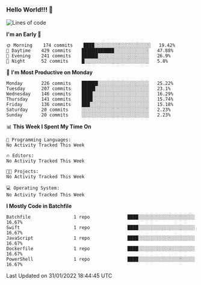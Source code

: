 ### Hello World!!! 👋

<!--
**kekotek/kekotek** is a ✨ _special_ ✨ repository because its `README.md` (this file) appears on your GitHub profile.

Here are some ideas to get you started:

- 🔭 I’m currently working on ...
- 🌱 I’m currently learning ...
- 👯 I’m looking to collaborate on ...
- 🤔 I’m looking for help with ...
- 💬 Ask me about ...
- 📫 How to reach me: ...
- 😄 Pronouns: ...
- ⚡ Fun fact: ...
-->

<!--START_SECTION:waka-->
![Lines of code](https://img.shields.io/badge/From%20Hello%20World%20I%27ve%20Written-19%20Thousand%20lines%20of%20code-blue)

**I'm an Early 🐤** 

```text
🌞 Morning    174 commits    ████░░░░░░░░░░░░░░░░░░░░░   19.42% 
🌆 Daytime    429 commits    ████████████░░░░░░░░░░░░░   47.88% 
🌃 Evening    241 commits    ██████░░░░░░░░░░░░░░░░░░░   26.9% 
🌙 Night      52 commits     █░░░░░░░░░░░░░░░░░░░░░░░░   5.8%

```
📅 **I'm Most Productive on Monday** 

```text
Monday       226 commits    ██████░░░░░░░░░░░░░░░░░░░   25.22% 
Tuesday      207 commits    █████░░░░░░░░░░░░░░░░░░░░   23.1% 
Wednesday    146 commits    ████░░░░░░░░░░░░░░░░░░░░░   16.29% 
Thursday     141 commits    ████░░░░░░░░░░░░░░░░░░░░░   15.74% 
Friday       136 commits    ███░░░░░░░░░░░░░░░░░░░░░░   15.18% 
Saturday     20 commits     ░░░░░░░░░░░░░░░░░░░░░░░░░   2.23% 
Sunday       20 commits     ░░░░░░░░░░░░░░░░░░░░░░░░░   2.23%

```


📊 **This Week I Spent My Time On** 

```text
💬 Programming Languages: 
No Activity Tracked This Week

🔥 Editors: 
No Activity Tracked This Week

🐱‍💻 Projects: 
No Activity Tracked This Week

💻 Operating System: 
No Activity Tracked This Week

```

**I Mostly Code in Batchfile** 

```text
Batchfile                1 repo              ████░░░░░░░░░░░░░░░░░░░░░   16.67% 
Swift                    1 repo              ████░░░░░░░░░░░░░░░░░░░░░   16.67% 
JavaScript               1 repo              ████░░░░░░░░░░░░░░░░░░░░░   16.67% 
Dockerfile               1 repo              ████░░░░░░░░░░░░░░░░░░░░░   16.67% 
PowerShell               1 repo              ████░░░░░░░░░░░░░░░░░░░░░   16.67%

```



 Last Updated on 31/01/2022 18:44:45 UTC
<!--END_SECTION:waka-->
